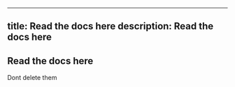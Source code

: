 
---
title: Read the docs here
description: Read the docs here
---


Read the docs here
------------------

Dont delete them
    